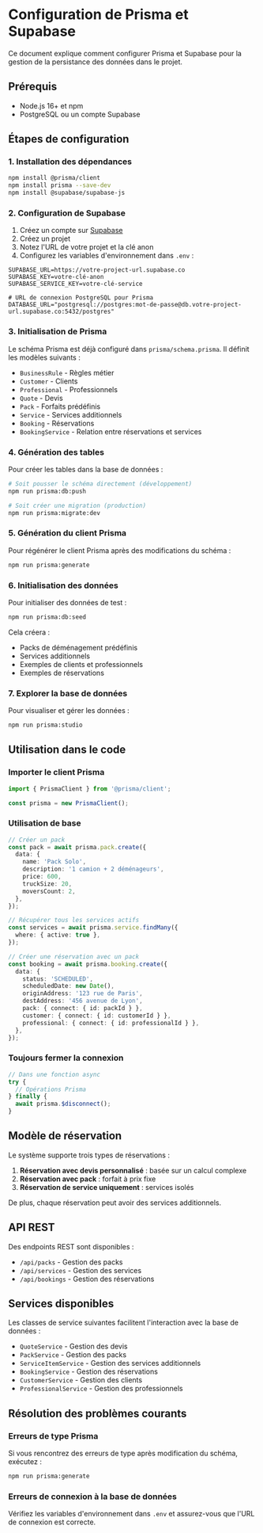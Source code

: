 # Configuration de Prisma et Supabase

Ce document explique comment configurer Prisma et Supabase pour la gestion de la persistance des données dans le projet.

## Prérequis

- Node.js 16+ et npm
- PostgreSQL ou un compte Supabase

## Étapes de configuration

### 1. Installation des dépendances

```bash
npm install @prisma/client
npm install prisma --save-dev
npm install @supabase/supabase-js
```

### 2. Configuration de Supabase

1. Créez un compte sur [Supabase](https://supabase.com)
2. Créez un projet
3. Notez l'URL de votre projet et la clé anon
4. Configurez les variables d'environnement dans `.env` :

```
SUPABASE_URL=https://votre-project-url.supabase.co
SUPABASE_KEY=votre-clé-anon
SUPABASE_SERVICE_KEY=votre-clé-service

# URL de connexion PostgreSQL pour Prisma
DATABASE_URL="postgresql://postgres:mot-de-passe@db.votre-project-url.supabase.co:5432/postgres"
```

### 3. Initialisation de Prisma

Le schéma Prisma est déjà configuré dans `prisma/schema.prisma`. Il définit les modèles suivants :

- `BusinessRule` - Règles métier
- `Customer` - Clients
- `Professional` - Professionnels
- `Quote` - Devis
- `Pack` - Forfaits prédéfinis
- `Service` - Services additionnels
- `Booking` - Réservations
- `BookingService` - Relation entre réservations et services

### 4. Génération des tables

Pour créer les tables dans la base de données :

```bash
# Soit pousser le schéma directement (développement)
npm run prisma:db:push

# Soit créer une migration (production)
npm run prisma:migrate:dev
```

### 5. Génération du client Prisma

Pour régénérer le client Prisma après des modifications du schéma :

```bash
npm run prisma:generate
```

### 6. Initialisation des données

Pour initialiser des données de test :

```bash
npm run prisma:db:seed
```

Cela créera :
- Packs de déménagement prédéfinis
- Services additionnels
- Exemples de clients et professionnels
- Exemples de réservations

### 7. Explorer la base de données

Pour visualiser et gérer les données :

```bash
npm run prisma:studio
```

## Utilisation dans le code

### Importer le client Prisma

```typescript
import { PrismaClient } from '@prisma/client';

const prisma = new PrismaClient();
```

### Utilisation de base

```typescript
// Créer un pack
const pack = await prisma.pack.create({
  data: {
    name: 'Pack Solo',
    description: '1 camion + 2 déménageurs',
    price: 600,
    truckSize: 20,
    moversCount: 2,
  },
});

// Récupérer tous les services actifs
const services = await prisma.service.findMany({
  where: { active: true },
});

// Créer une réservation avec un pack
const booking = await prisma.booking.create({
  data: {
    status: 'SCHEDULED',
    scheduledDate: new Date(),
    originAddress: '123 rue de Paris',
    destAddress: '456 avenue de Lyon',
    pack: { connect: { id: packId } },
    customer: { connect: { id: customerId } },
    professional: { connect: { id: professionalId } },
  },
});
```

### Toujours fermer la connexion

```typescript
// Dans une fonction async
try {
  // Opérations Prisma
} finally {
  await prisma.$disconnect();
}
```

## Modèle de réservation

Le système supporte trois types de réservations :

1. **Réservation avec devis personnalisé** : basée sur un calcul complexe
2. **Réservation avec pack** : forfait à prix fixe
3. **Réservation de service uniquement** : services isolés

De plus, chaque réservation peut avoir des services additionnels.

## API REST

Des endpoints REST sont disponibles :

- `/api/packs` - Gestion des packs
- `/api/services` - Gestion des services
- `/api/bookings` - Gestion des réservations

## Services disponibles

Les classes de service suivantes facilitent l'interaction avec la base de données :

- `QuoteService` - Gestion des devis
- `PackService` - Gestion des packs
- `ServiceItemService` - Gestion des services additionnels
- `BookingService` - Gestion des réservations
- `CustomerService` - Gestion des clients
- `ProfessionalService` - Gestion des professionnels

## Résolution des problèmes courants

### Erreurs de type Prisma

Si vous rencontrez des erreurs de type après modification du schéma, exécutez :

```bash
npm run prisma:generate
```

### Erreurs de connexion à la base de données

Vérifiez les variables d'environnement dans `.env` et assurez-vous que l'URL de connexion est correcte. 